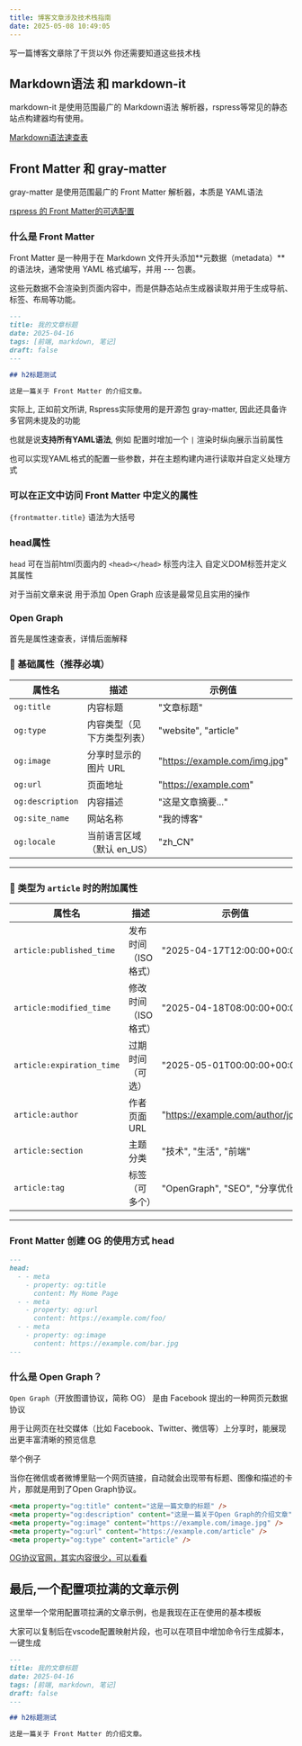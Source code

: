 ```yaml
---
title: 博客文章涉及技术栈指南
date: 2025-05-08 10:49:05
---
```


写一篇博客文章除了干货以外 你还需要知道这些技术栈

## Markdown语法 和 markdown-it

markdown-it 是使用范围最广的 Markdown语法 解析器，rspress等常见的静态站点构建器均有使用。

[Markdown语法速查表](https://markdown.com.cn/cheat-sheet.html#%E6%80%BB%E8%A7%88)

## Front Matter 和 gray-matter

gray-matter 是使用范围最广的 Front Matter 解析器，本质是 YAML语法

[rspress 的 Front Matter的可选配置](https://rspress.dev/zh/api/config/config-frontmatter)

### 什么是 Front Matter

Front Matter 是一种用于在 Markdown 文件开头添加**元数据（metadata）**的语法块，通常使用 YAML 格式编写，并用 --- 包裹。

这些元数据不会渲染到页面内容中，而是供静态站点生成器读取并用于生成导航、标签、布局等功能。

```md
---
title: 我的文章标题
date: 2025-04-16
tags: [前端, markdown, 笔记]
draft: false
---

## h2标题测试

这是一篇关于 Front Matter 的介绍文章。
```

实际上, 正如前文所讲, Rspress实际使用的是开源包 gray-matter, 因此还具备许多官网未提及的功能

也就是说**支持所有YAML语法**, 例如 配置时增加一个 `|` 渲染时纵向展示当前属性

也可以实现YAML格式的配置一些参数，并在主题构建内进行读取并自定义处理方式

### 可以在正文中访问 Front Matter 中定义的属性

`{frontmatter.title}` 语法为大括号

### head属性

`head` 可在当前html页面内的 `<head></head>` 标签内注入 自定义DOM标签并定义其属性

对于当前文章来说 用于添加 Open Graph 应该是最常见且实用的操作

### Open Graph

首先是属性速查表，详情后面解释

### 📌 基础属性（推荐必填）

| 属性名           | 描述                       | 示例值                        |
| ---------------- | -------------------------- | ----------------------------- |
| `og:title`       | 内容标题                   | "文章标题"                    |
| `og:type`        | 内容类型（见下方类型列表） | "website", "article"          |
| `og:image`       | 分享时显示的图片 URL       | "https://example.com/img.jpg" |
| `og:url`         | 页面地址                   | "https://example.com"         |
| `og:description` | 内容描述                   | "这是文章摘要..."             |
| `og:site_name`   | 网站名称                   | "我的博客"                    |
| `og:locale`      | 当前语言区域（默认 en_US） | "zh_CN"                       |

---

### 📰 类型为 `article` 时的附加属性

| 属性名                    | 描述                 | 示例值                            |
| ------------------------- | -------------------- | --------------------------------- |
| `article:published_time`  | 发布时间（ISO 格式） | "2025-04-17T12:00:00+00:00"       |
| `article:modified_time`   | 修改时间（ISO 格式） | "2025-04-18T08:00:00+00:00"       |
| `article:expiration_time` | 过期时间（可选）     | "2025-05-01T00:00:00+00:00"       |
| `article:author`          | 作者页面 URL         | "https://example.com/author/john" |
| `article:section`         | 主题分类             | "技术", "生活", "前端"            |
| `article:tag`             | 标签（可多个）       | "OpenGraph", "SEO", "分享优化"    |

---

### Front Matter 创建 OG 的使用方式 head

```md
---
head:
  - - meta
    - property: og:title
      content: My Home Page
  - - meta
    - property: og:url
      content: https://example.com/foo/
  - - meta
    - property: og:image
      content: https://example.com/bar.jpg
---
```

### 什么是 Open Graph？

`Open Graph`（开放图谱协议，简称 OG） 是由 Facebook 提出的一种网页元数据协议

用于让网页在社交媒体（比如 Facebook、Twitter、微信等）上分享时，能展现出更丰富清晰的预览信息

举个例子

当你在微信或者微博里贴一个网页链接，自动就会出现带有标题、图像和描述的卡片，那就是用到了Open Graph协议。

```html
<meta property="og:title" content="这是一篇文章的标题" />
<meta property="og:description" content="这是一篇关于Open Graph的介绍文章" />
<meta property="og:image" content="https://example.com/image.jpg" />
<meta property="og:url" content="https://example.com/article" />
<meta property="og:type" content="article" />
```

[OG协议官网，其实内容很少，可以看看](https://ogp.me/)


## 最后,一个配置项拉满的文章示例

这里举一个常用配置项拉满的文章示例，也是我现在正在使用的基本模板

大家可以复制后在vscode配置映射片段，也可以在项目中增加命令行生成脚本，一键生成

```md
---
title: 我的文章标题
date: 2025-04-16
tags: [前端, markdown, 笔记]
draft: false
---

## h2标题测试

这是一篇关于 Front Matter 的介绍文章。
```
